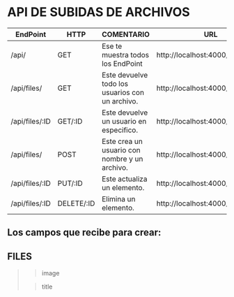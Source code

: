 # API DE SUBIDAS DE ARCHIVOS

| EndPoint       | HTTP       | COMENTARIO                                      | URL                                 |
| -------------- | ---------- | ----------------------------------------------- | ----------------------------------- |
| /api/          | GET        | Ese te muestra todos los EndPoint               | http://localhost:4000/api           |
| /api/files/    | GET        | Este devuelve todo los usuarios con un archivo. | http://localhost:4000/api/files     |
| /api/files/:ID | GET/:ID    | Este devuelve un usuario en especifico.         | http://localhost:4000/api/files/:id |
| /api/files/    | POST       | Este crea un usuario con nombre y un archivo.   | http://localhost:4000/api/files     |
| /api/files/:ID | PUT/:ID    | Este actualiza un elemento.                     | http://localhost:4000/api/files/:id |
| /api/files/:ID | DELETE/:ID | Elimina un elemento.                            | http://localhost:4000/api/files/:id |

## Los campos que recibe para crear:

## FILES

> > image
>
> > title
